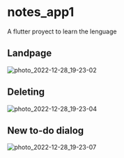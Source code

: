 # notes_app1
A flutter proyect to learn the lenguage

## Landpage
![photo_2022-12-28_19-23-02](https://user-images.githubusercontent.com/31373539/209862290-0502e0bc-1f1b-4da7-9b4a-68762bd259a2.jpg)

## Deleting
![photo_2022-12-28_19-23-04](https://user-images.githubusercontent.com/31373539/209862296-1f98553c-3309-464c-bf16-128d7b0846bc.jpg)

## New to-do dialog
![photo_2022-12-28_19-23-07](https://user-images.githubusercontent.com/31373539/209862298-60ab3a1b-1289-4fd6-8ba4-8efcd5caf4e2.jpg)
